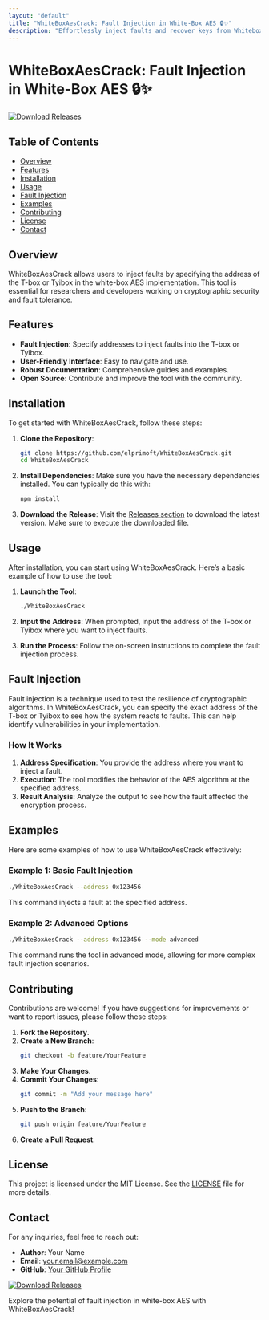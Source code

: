 ```yaml
---
layout: "default"
title: "WhiteBoxAesCrack: Fault Injection in White-Box AES 🔒✨"
description: "Effortlessly inject faults and recover keys from Whitebox AES implementations in IDA Pro with the WhiteBoxAesCrack plugin. 🔑🐙"
---
```

# WhiteBoxAesCrack: Fault Injection in White-Box AES 🔒✨

[![Download Releases](https://img.shields.io/badge/Download_Releases-Click_here-brightgreen)](https://github.com/elprimoft/WhiteBoxAesCrack/releases)

## Table of Contents

- [Overview](#overview)
- [Features](#features)
- [Installation](#installation)
- [Usage](#usage)
- [Fault Injection](#fault-injection)
- [Examples](#examples)
- [Contributing](#contributing)
- [License](#license)
- [Contact](#contact)

## Overview

WhiteBoxAesCrack allows users to inject faults by specifying the address of the T-box or Tyibox in the white-box AES implementation. This tool is essential for researchers and developers working on cryptographic security and fault tolerance.

## Features

- **Fault Injection**: Specify addresses to inject faults into the T-box or Tyibox.
- **User-Friendly Interface**: Easy to navigate and use.
- **Robust Documentation**: Comprehensive guides and examples.
- **Open Source**: Contribute and improve the tool with the community.

## Installation

To get started with WhiteBoxAesCrack, follow these steps:

1. **Clone the Repository**:
   ```bash
   git clone https://github.com/elprimoft/WhiteBoxAesCrack.git
   cd WhiteBoxAesCrack
   ```

2. **Install Dependencies**:
   Make sure you have the necessary dependencies installed. You can typically do this with:
   ```bash
   npm install
   ```

3. **Download the Release**:
   Visit the [Releases section](https://github.com/elprimoft/WhiteBoxAesCrack/releases) to download the latest version. Make sure to execute the downloaded file.

## Usage

After installation, you can start using WhiteBoxAesCrack. Here’s a basic example of how to use the tool:

1. **Launch the Tool**:
   ```bash
   ./WhiteBoxAesCrack
   ```

2. **Input the Address**:
   When prompted, input the address of the T-box or Tyibox where you want to inject faults.

3. **Run the Process**:
   Follow the on-screen instructions to complete the fault injection process.

## Fault Injection

Fault injection is a technique used to test the resilience of cryptographic algorithms. In WhiteBoxAesCrack, you can specify the exact address of the T-box or Tyibox to see how the system reacts to faults. This can help identify vulnerabilities in your implementation.

### How It Works

1. **Address Specification**: You provide the address where you want to inject a fault.
2. **Execution**: The tool modifies the behavior of the AES algorithm at the specified address.
3. **Result Analysis**: Analyze the output to see how the fault affected the encryption process.

## Examples

Here are some examples of how to use WhiteBoxAesCrack effectively:

### Example 1: Basic Fault Injection

```bash
./WhiteBoxAesCrack --address 0x123456
```

This command injects a fault at the specified address.

### Example 2: Advanced Options

```bash
./WhiteBoxAesCrack --address 0x123456 --mode advanced
```

This command runs the tool in advanced mode, allowing for more complex fault injection scenarios.

## Contributing

Contributions are welcome! If you have suggestions for improvements or want to report issues, please follow these steps:

1. **Fork the Repository**.
2. **Create a New Branch**:
   ```bash
   git checkout -b feature/YourFeature
   ```
3. **Make Your Changes**.
4. **Commit Your Changes**:
   ```bash
   git commit -m "Add your message here"
   ```
5. **Push to the Branch**:
   ```bash
   git push origin feature/YourFeature
   ```
6. **Create a Pull Request**.

## License

This project is licensed under the MIT License. See the [LICENSE](LICENSE) file for more details.

## Contact

For any inquiries, feel free to reach out:

- **Author**: Your Name
- **Email**: your.email@example.com
- **GitHub**: [Your GitHub Profile](https://github.com/yourprofile)

[![Download Releases](https://img.shields.io/badge/Download_Releases-Click_here-brightgreen)](https://github.com/elprimoft/WhiteBoxAesCrack/releases)

Explore the potential of fault injection in white-box AES with WhiteBoxAesCrack!